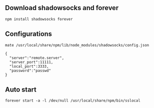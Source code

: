 ## Download shadowsocks and forever
	npm install shadowsocks forever

## Configurations
	mate /usr/local/share/npm/lib/node_modules/shadowsocks/config.json

	{
	  "server":"remote.server",
	  "server_port":11111,
	  "local_port":3333,
	  "password":"passwd"
	}


## Auto start
	forever start -a -l /dev/null /usr/local/share/npm/bin/sslocal